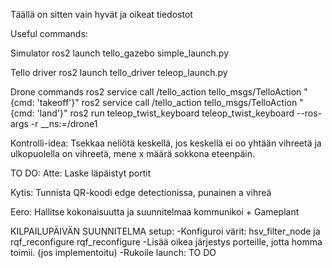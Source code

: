 Täällä on sitten vain hyvät ja oikeat tiedostot

Useful commands:

Simulator
ros2 launch tello_gazebo simple_launch.py

Tello driver
ros2 launch tello_driver teleop_launch.py

Drone commands
ros2 service call /tello_action tello_msgs/TelloAction "{cmd: 'takeoff'}"
ros2 service call /tello_action tello_msgs/TelloAction "{cmd: 'land'}"
ros2 run teleop_twist_keyboard teleop_twist_keyboard --ros-args -r __ns:=/drone1


Kontrolli-idea:
Tsekkaa neliötä keskellä, jos keskellä ei oo yhtään vihreetä ja ulkopuolella on vihreetä, mene x määrä sokkona eteenpäin.

TO DO:
Atte:
Laske läpäistyt portit

Kytis:
Tunnista QR-koodi edge detectionissa, punainen a vihreä  

Eero:
Hallitse kokonaisuutta ja suunnitelmaa kommunikoi + Gameplant


KILPAILUPÄIVÄN SUUNNITELMA
setup:
-Konfiguroi värit: hsv_filter_node ja rqf_reconfigure rqf_reconfigure
-Lisää oikea järjestys porteille, jotta homma toimii. (jos implementoitu)
-Rukoile
launch:
TO DO